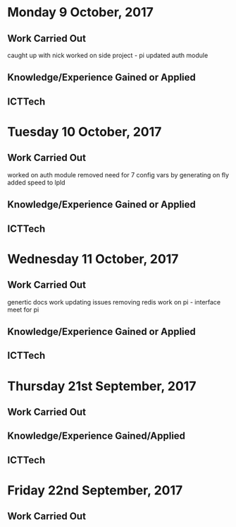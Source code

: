 # Monday 9 October, 2017

## Work Carried Out
caught up with nick
worked on side project - pi
updated auth module

## Knowledge/Experience Gained or Applied

## ICTTech


# Tuesday 10 October, 2017

## Work Carried Out
worked on auth module
removed need for 7 config vars by generating on fly
added speed to lpld


## Knowledge/Experience Gained or Applied

## ICTTech


# Wednesday 11 October, 2017

## Work Carried Out
genertic docs work
updating issues
removing redis
work on pi - interface
meet for pi

## Knowledge/Experience Gained or Applied

## ICTTech


# Thursday 21st September, 2017

## Work Carried Out


## Knowledge/Experience Gained/Applied

## ICTTech


# Friday 22nd September, 2017

## Work Carried Out
